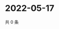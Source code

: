 # 2022-05-17

共 0 条

<!-- BEGIN WEIBO -->
<!-- 最后更新时间 Tue May 17 2022 21:38:39 GMT+0800 (China Standard Time) -->

<!-- END WEIBO -->
